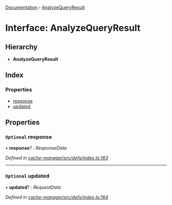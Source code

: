 [Documentation](../README.md) › [AnalyzeQueryResult](analyzequeryresult.md)

# Interface: AnalyzeQueryResult

## Hierarchy

* **AnalyzeQueryResult**

## Index

### Properties

* [response](analyzequeryresult.md#optional-response)
* [updated](analyzequeryresult.md#optional-updated)

## Properties

### `Optional` response

• **response**? : *ResponseData*

*Defined in [cache-manager/src/defs/index.ts:163](https://github.com/badbatch/graphql-box/blob/bd9b7ae/packages/cache-manager/src/defs/index.ts#L163)*

___

### `Optional` updated

• **updated**? : *RequestData*

*Defined in [cache-manager/src/defs/index.ts:164](https://github.com/badbatch/graphql-box/blob/bd9b7ae/packages/cache-manager/src/defs/index.ts#L164)*
